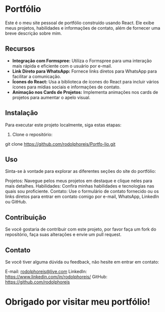 # Portfólio

Este é o meu site pessoal de portfólio construído usando React. Ele exibe meus projetos, habilidades e informações de contato, além de fornecer uma breve descrição sobre mim.

## Recursos

- **Integração com Formspree:** Utiliza o Formspree para uma interação mais rápida e eficiente com o usuário por e-mail.
- **Link Direto para WhatsApp:** Fornece links diretos para WhatsApp para facilitar a comunicação.
- **Ícones do React:** Usa a biblioteca de ícones do React para incluir vários ícones para mídias sociais e informações de contato.
- **Animação nos Cards de Projetos:** Implementa animações nos cards de projetos para aumentar o apelo visual.

## Instalação

Para executar este projeto localmente, siga estas etapas:

1. Clone o repositório:

git clone https://github.com/rodolphoreis/Portfo-lio.git

## Uso
Sinta-se à vontade para explorar as diferentes seções do site do portfólio:

Projetos: Navegue pelos meus projetos em destaque e clique neles para mais detalhes.
Habilidades: Confira minhas habilidades e tecnologias nas quais sou proficiente.
Contato: Use o formulário de contato fornecido ou os links diretos para entrar em contato comigo por e-mail, WhatsApp, LinkedIn ou GitHub.

## Contribuição
Se você gostaria de contribuir com este projeto, por favor faça um fork do repositório, faça suas alterações e envie um pull request.


## Contato
Se você tiver alguma dúvida ou feedback, não hesite em entrar em contato:

E-mail: rodolphoreis@live.com
LinkedIn: https://www.linkedin.com/in/rodolphoreis/
GitHub: https://github.com/rodolphoreis

# Obrigado por visitar meu portfólio! 
